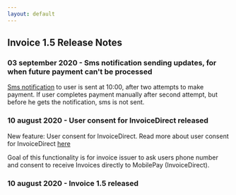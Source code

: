 ```yaml
---
layout: default
---
```


## Invoice 1.5 Release Notes
### <a name="response_code"></a> 03 september 2020 - Sms notification sending updates, for when future payment can't be processed
[Sms notification](https://mobilepaydev.github.io/MobilePay-Invoice/api_reference#validations) to user is sent at 10:00, after two attempts to make payment. If user completes payment manually after second attempt, but before he gets the notification, sms is not sent. 

### <a name="response_code"></a> 10 august 2020 - User consent for InvoiceDirect released
New feature: User consent for InvoiceDirect. Read more about user consent for InvoiceDirect [here](https://mobilepaydev.github.io/MobilePay-Invoice/api_reference#direct-invoice-consent)

Goal of this functionality is for invoice issuer to ask users phone number and consent to receive Invoices directly to MobilePay (InvoiceDirect).

### <a name="response_code"></a> 10 august 2020 - Invoice 1.5 released
